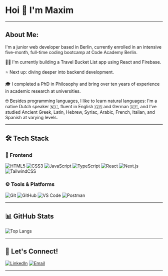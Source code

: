#  Hoi 👋 I'm Maxim  

---

##  About Me:

I'm a junior web developer based in Berlin, currently enrolled in an intensive five-month, full-time coding bootcamp at Code Academy Berlin. 

🧑‍💻 I'm currently building a Travel Bucket List app using React and Firebase.

⭐ Next up: diving deeper into backend development.

🎓 I completed a PhD in Philosophy and bring over ten years of experience in academic research at universities.

🤓 Besides programming languages, I like to learn natural languages: I'm a native Dutch speaker 🇳🇱, fluent in English 🇬🇧 and German 🇩🇪, and I’ve studied Ancient Greek, Latin, Hebrew, Syriac, Arabic, French, Italian, and Spanish at varying levels.

---

## 🛠 Tech Stack  

### 🧩 Frontend  
![HTML5](https://img.shields.io/badge/-HTML5-E34F26?style=flat&logo=html5&logoColor=white)
![CSS3](https://img.shields.io/badge/-CSS3-1572B6?style=flat&logo=css3&logoColor=white)
![JavaScript](https://img.shields.io/badge/-JavaScript-F7DF1E?style=flat&logo=javascript&logoColor=black)
![TypeScript](https://img.shields.io/badge/-TypeScript-3178C6?style=flat&logo=typescript&logoColor=white)
![React](https://img.shields.io/badge/-React-61DAFB?style=flat&logo=react&logoColor=black)
![Next.js](https://img.shields.io/badge/-Next.js-000000?style=flat&logo=next.js&logoColor=white)
![TailwindCSS](https://img.shields.io/badge/-Tailwind_CSS-38B2AC?style=flat&logo=tailwind-css&logoColor=white)

<!--
📦 Backend & Databases (click to expand)

![Node.js](https://img.shields.io/badge/-Node.js-339933?style=flat&logo=node.js&logoColor=white)
![Express](https://img.shields.io/badge/-Express-000000?style=flat&logo=express&logoColor=white)
![MongoDB](https://img.shields.io/badge/-MongoDB-47A248?style=flat&logo=mongodb&logoColor=white)
![Mongoose](https://img.shields.io/badge/-Mongoose-880000?style=flat&logo=mongoose&logoColor=white)
-->

### ⚙️ Tools & Platforms  
![Git](https://img.shields.io/badge/-Git-F05032?style=flat&logo=git&logoColor=white)
![GitHub](https://img.shields.io/badge/-GitHub-181717?style=flat&logo=github&logoColor=white)
![VS Code](https://img.shields.io/badge/-VS_Code-007ACC?style=flat&logo=visual-studio-code&logoColor=white)
![Postman](https://img.shields.io/badge/-Postman-FF6C37?style=flat&logo=postman&logoColor=white)

---

## 📊 GitHub Stats  

![Top Langs](https://github-readme-stats.vercel.app/api/top-langs/?username=M-RBR&theme=tokyonight&layout=compact)

---

## 🤝 Let's Connect!

[![LinkedIn](https://img.shields.io/badge/-LinkedIn-0077B5?style=flat&logo=linkedin&logoColor=white)](https://www.linkedin.com/in/maximrubenbenjamin/)
[![Email](https://img.shields.io/badge/-Email-D14836?style=flat&logo=gmail&logoColor=white)](mailto:roozenma@gmail.com)

---



